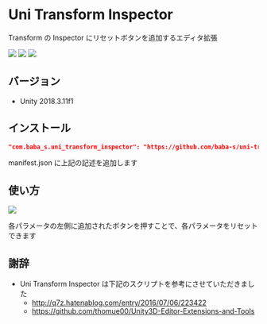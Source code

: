 # Uni Transform Inspector

Transform の Inspector にリセットボタンを追加するエディタ拡張

![](https://img.shields.io/badge/Unity-2018.3%2B-red.svg)
![](https://img.shields.io/badge/.NET-4.x-orange.svg)
[![](https://img.shields.io/github/license/baba-s/uni-transform-inspector.svg)](https://github.com/baba-s/uni-transform-inspector/blob/master/LICENSE)

## バージョン

- Unity 2018.3.11f1

## インストール

```json
"com.baba_s.uni_transform_inspector": "https://github.com/baba-s/uni-transform-inspector.git"
```

manifest.json に上記の記述を追加します  

## 使い方

![](https://cdn-ak.f.st-hatena.com/images/fotolife/b/baba_s/20190501/20190501195612.png)

各パラメータの左側に追加されたボタンを押すことで、各パラメータをリセットできます  

## 謝辞

- Uni Transform Inspector は下記のスクリプトを参考にさせていただきました  
    - http://q7z.hatenablog.com/entry/2016/07/06/223422  
    - https://github.com/thomue00/Unity3D-Editor-Extensions-and-Tools  